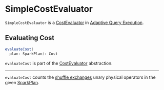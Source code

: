 # SimpleCostEvaluator

`SimpleCostEvaluator` is a [CostEvaluator](CostEvaluator.md) in [Adaptive Query Execution](index.md).

## <span id="evaluateCost"> Evaluating Cost

```scala
evaluateCost(
  plan: SparkPlan): Cost
```

`evaluateCost` is part of the [CostEvaluator](CostEvaluator.md#evaluateCost) abstraction.

---

`evaluateCost` counts the [shuffle exchanges](../physical-operators/ShuffleExchangeLike.md) unary physical operators in the given [SparkPlan](../physical-operators/SparkPlan.md).
